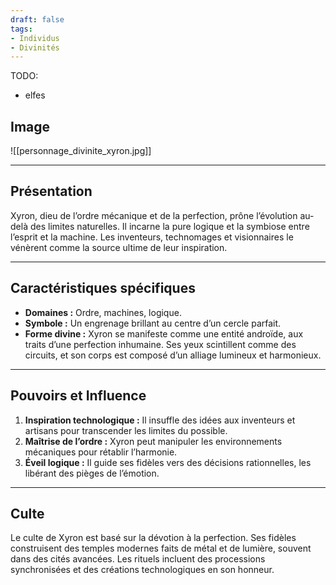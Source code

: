 ```yaml
---
draft: false
tags:
- Individus
- Divinités
---
```


TODO:
- elfes

## Image

![[personnage_divinite_xyron.jpg]]

___

## **Présentation**
Xyron, dieu de l’ordre mécanique et de la perfection, prône l’évolution au-delà des limites naturelles. Il incarne la pure logique et la symbiose entre l’esprit et la machine. Les inventeurs, technomages et visionnaires le vénèrent comme la source ultime de leur inspiration.

---

## **Caractéristiques spécifiques**
- **Domaines :** Ordre, machines, logique.  
- **Symbole :** Un engrenage brillant au centre d’un cercle parfait.  
- **Forme divine :** Xyron se manifeste comme une entité androïde, aux traits d’une perfection inhumaine. Ses yeux scintillent comme des circuits, et son corps est composé d’un alliage lumineux et harmonieux.

---

## **Pouvoirs et Influence**
1. **Inspiration technologique :** Il insuffle des idées aux inventeurs et artisans pour transcender les limites du possible.  
2. **Maîtrise de l’ordre :** Xyron peut manipuler les environnements mécaniques pour rétablir l’harmonie.  
3. **Éveil logique :** Il guide ses fidèles vers des décisions rationnelles, les libérant des pièges de l’émotion.

---

## **Culte**
Le culte de Xyron est basé sur la dévotion à la perfection. Ses fidèles construisent des temples modernes faits de métal et de lumière, souvent dans des cités avancées. Les rituels incluent des processions synchronisées et des créations technologiques en son honneur.
